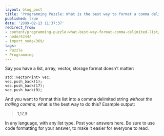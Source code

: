 ```yaml
---
layout: blog_post
title: 'Programming Puzzle: What is the best way to format a comma delimited list?'
published: true
date: '2009-02-13 11:37:37'
redirect_from:
- content/programming-puzzle-what-best-way-format-comma-delimited-list/
- node/4344/
- import_node/369/
tags:
- Puzzle
- Programming
---
```


Say you have a list, array, vector, storage format doesn't matter: 

```
std::vector<int> vec; 
vec.push_back(1); 
vec.push_back(17); 
vec.push_back(9);
```

And you want to format this list into a comma delimited string *without the trailing comma*, what is the best way to do this? Example output:

> 1,17,9

In any language, with any list type. Post your answers here. Be sure to use code formatting for your answer, to make it easier for everyone to read. 
